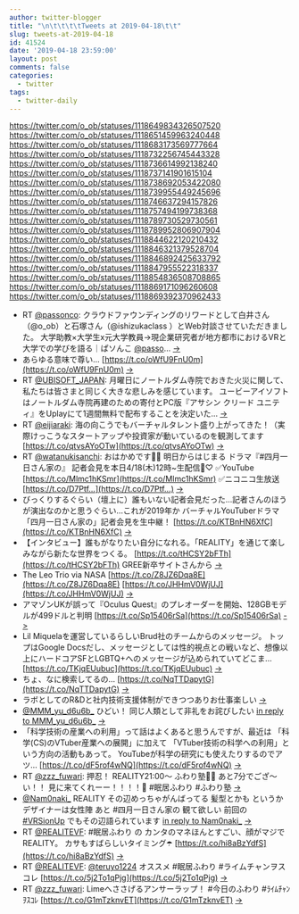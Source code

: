 ```yaml
---
author: twitter-blogger
title: "\n\t\t\t\tTweets at 2019-04-18\t\t"
slug: tweets-at-2019-04-18
id: 41524
date: '2019-04-18 23:59:00'
layout: post
comments: false
categories:
  - twitter
tags:
  - twitter-daily
---
```


https://twitter.com/o_ob/statuses/1118649834326507520 https://twitter.com/o_ob/statuses/1118651459963240448 https://twitter.com/o_ob/statuses/1118683173569777664 https://twitter.com/o_ob/statuses/1118732256745443328 https://twitter.com/o_ob/statuses/1118736614992138240 https://twitter.com/o_ob/statuses/1118737141901615104 https://twitter.com/o_ob/statuses/1118738692053422080 https://twitter.com/o_ob/statuses/1118739955449245696 https://twitter.com/o_ob/statuses/1118746637294157826 https://twitter.com/o_ob/statuses/1118757494199738368 https://twitter.com/o_ob/statuses/1118789730529730561 https://twitter.com/o_ob/statuses/1118789952806907904 https://twitter.com/o_ob/statuses/1118844622120210432 https://twitter.com/o_ob/statuses/1118846321379528704 https://twitter.com/o_ob/statuses/1118846892425633792 https://twitter.com/o_ob/statuses/1118847955522318337 https://twitter.com/o_ob/statuses/1118854836508708865 https://twitter.com/o_ob/statuses/1118869171096260608 https://twitter.com/o_ob/statuses/1118869392370962433  

*   RT [@passonco](https://twitter.com/passonco): クラウドファウンディングのリワードとして白井さん（@o_ob）と石塚さん（@ishizukaclass ）とWeb対談させていただきました。 大学助教×大学生x元大学教員→現企業研究者が地方都市におけるVRと大学での学びを語る｜ぱソんこ [@passo](https://twitter.com/passo)… [->](https://twitter.com/o_ob/statuses/1118649834326507520)
*   あらゆる意味で尊い... [https://t.co/oWfU9FnU0m](https://t.co/oWfU9FnU0m) [->](https://twitter.com/o_ob/statuses/1118651459963240448)
*   RT [@UBISOFT_JAPAN](https://twitter.com/UBISOFT_JAPAN): 月曜日にノートルダム寺院でおきた火災に関して、私たちは皆さまと同じく大きな悲しみを感じています。 ユービーアイソフトはノートルダム寺院再建のための寄付とPC版『アサシン クリード ユニティ』をUplayにて1週間無料で配布することを決定いた… [->](https://twitter.com/o_ob/statuses/1118683173569777664)
*   RT [@eijiaraki](https://twitter.com/eijiaraki): 海の向こうでもバーチャルタレント盛り上がってきた！（実際けっこうなスタートアップや投資家が動いているのを観測してます [https://t.co/qtvsAYoOTw](https://t.co/qtvsAYoOTw) [->](https://twitter.com/o_ob/statuses/1118732256745443328)
*   RT [@watanukisanchi](https://twitter.com/watanukisanchi): おはかめです🐢💕 明日からはじまる ドラマ『#四月一日さん家の』 記者会見を本日4/18(木)12時~生配信🐢♡ ✅YouTube [https://t.co/Mlmc1hKSmr](https://t.co/Mlmc1hKSmr) ✅ニコニコ生放送 [https://t.co/D7Ptf…](https://t.co/D7Ptf…) [->](https://twitter.com/o_ob/statuses/1118736614992138240)
*   びっくりするぐらい（壇上に）誰もいない記者会見だった…記者さんのほうが演出なのかと思うぐらい…これが2019年か バーチャルYouTuberドラマ「四月一日さん家の」記者会見を生中継！ [https://t.co/KTBnHN6XfC](https://t.co/KTBnHN6XfC) [->](https://twitter.com/o_ob/statuses/1118737141901615104)
*   【インタビュー】誰もがなりたい自分になれる。「REALITY」を通じて楽しみながら新たな世界をつくる。 [https://t.co/tHCSY2bFTh](https://t.co/tHCSY2bFTh) GREE新卒サイトさんから [->](https://twitter.com/o_ob/statuses/1118738692053422080)
*   The Leo Trio via NASA [https://t.co/Z8JZ6Dqa8E](https://t.co/Z8JZ6Dqa8E) [https://t.co/JHHmV0WjUJ](https://t.co/JHHmV0WjUJ) [->](https://twitter.com/o_ob/statuses/1118739955449245696)
*   アマゾンUKが誤って『Oculus Quest』のプレオーダーを開始、128GBモデルが499ドルと判明 [https://t.co/Sp15406rSa](https://t.co/Sp15406rSa) [->](https://twitter.com/o_ob/statuses/1118746637294157826)
*   Lil Miquelaを運営しているらしいBrud社のチームからのメッセージ。 トップはGoogle Docsだし、メッセージとしては性的視点との戦いなど、想像以上にハードコアSFとLGBTQ+へのメッセージが込められていてどこま… [https://t.co/TKjqEUubuc](https://t.co/TKjqEUubuc) [->](https://twitter.com/o_ob/statuses/1118757494199738368)
*   ちょ、なに検索してるの… [https://t.co/NqTTDapytG](https://t.co/NqTTDapytG) [->](https://twitter.com/o_ob/statuses/1118789730529730561)
*   ラボとしてのR&Dと社内技術支援体制ができつつありお仕事楽しい [->](https://twitter.com/o_ob/statuses/1118789952806907904)
*   [@MMM_yu_d6u6b_](https://twitter.com/MMM_yu_d6u6b_) ひどい！ 同じ人類として非礼をお詫びしたい [in reply to MMM_yu_d6u6b_](https://twitter.com/MMM_yu_d6u6b_/statuses/1118544478371844096) [->](https://twitter.com/o_ob/statuses/1118844622120210432)
*   「科学技術の産業への利用」って話はよくあると思うんですが、最近は 「科学(CS)のVTuber産業への展開」に加えて 「VTuber技術の科学への利用」という方向の活動もあって。 YouTubeが科学の研究にも使えたりするのでアツ… [https://t.co/dF5rof4wNQ](https://t.co/dF5rof4wNQ) [->](https://twitter.com/o_ob/statuses/1118846321379528704)
*   RT [@zzz_fuwari](https://twitter.com/zzz_fuwari): 押忍！ REALITY21:00～ ふわり塾🥋🔥 あと7分でござ～い！！ 見に来てくれーー！！！！🤩 #眠居ふわり #ふわり塾 [->](https://twitter.com/o_ob/statuses/1118846892425633792)
*   [@Nam0naki_](https://twitter.com/Nam0naki_) REALITY その辺めっちゃがんばってる 髪型とかも というかデザイナーは女性陣 あと #四月一日さん家の 観て欲しい 前回の [#VRSionUp](https://twitter.com/search?q=%23VRSionUp&src=hash) でもその辺語られています [in reply to Nam0naki_](https://twitter.com/Nam0naki_/statuses/1118760442564730882) [->](https://twitter.com/o_ob/statuses/1118847955522318337)
*   RT [@REALITEVF](https://twitter.com/REALITEVF): #眠居ふわり の カンタのマネほんとすごい、顔がマジでREALITY。 カサもすばらしいタイミング☂️ [https://t.co/hi8aBzYdfS](https://t.co/hi8aBzYdfS) [->](https://twitter.com/o_ob/statuses/1118854836508708865)
*   RT [@REALITEVF](https://twitter.com/REALITEVF): [@teruyo1224](https://twitter.com/teruyo1224) オススメ #眠居ふわり #ライムチャンヲスコレ [https://t.co/5j2To1qPjg](https://t.co/5j2To1qPjg) [->](https://twitter.com/o_ob/statuses/1118869171096260608)
*   RT [@zzz_fuwari](https://twitter.com/zzz_fuwari): Limeへささげるアンサーラップ！ #今日のふわり #ﾗｲﾑﾁｬﾝｦｽｺﾚ [https://t.co/G1mTzknvET](https://t.co/G1mTzknvET) [->](https://twitter.com/o_ob/statuses/1118869392370962433)